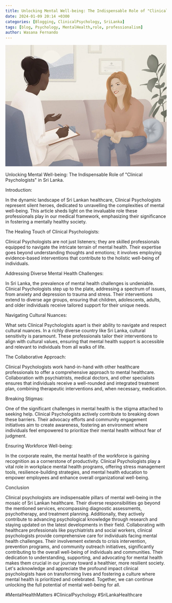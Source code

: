 ```yaml
---
title: Unlocking Mental Well-being: The Indispensable Role of "Clinical Psychologists" in Sri Lanka.
date: 2024-01-09 20:14 +0300
categories: [Blogging, ClinicalPsychology, SriLanka]
tags: [blog, Psychology, MentalHealth,role, professionalism]
author: Wasana Fernando
---
```


<p align="center">
  <img src="assets/1704791862403.png" alt="Image" />
</p>


Unlocking Mental Well-being: The Indispensable Role of "Clinical Psychologists" in Sri Lanka.

Introduction:

In the dynamic landscape of Sri Lankan healthcare, Clinical Psychologists represent silent heroes, dedicated to unravelling the complexities of mental well-being. This article sheds light on the invaluable role these professionals play in our medical framework, emphasizing their significance in fostering a mentally healthy society.

The Healing Touch of Clinical Psychologists:

Clinical Psychologists are not just listeners; they are skilled professionals equipped to navigate the intricate terrain of mental health. Their expertise goes beyond understanding thoughts and emotions; it involves employing evidence-based interventions that contribute to the holistic well-being of individuals.

Addressing Diverse Mental Health Challenges:

In Sri Lanka, the prevalence of mental health challenges is undeniable. Clinical Psychologists step up to the plate, addressing a spectrum of issues, from anxiety and depression to trauma and stress. Their interventions extend to diverse age groups, ensuring that children, adolescents, adults, and older individuals receive tailored support for their unique needs.

Navigating Cultural Nuances:

What sets Clinical Psychologists apart is their ability to navigate and respect cultural nuances. In a richly diverse country like Sri Lanka, cultural sensitivity is paramount. These professionals tailor their interventions to align with cultural values, ensuring that mental health support is accessible and relevant to individuals from all walks of life.

The Collaborative Approach:

Clinical Psychologists work hand-in-hand with other healthcare professionals to offer a comprehensive approach to mental healthcare. Collaboration with psychiatrists, medical doctors, and other specialists ensures that individuals receive a well-rounded and integrated treatment plan, combining therapeutic interventions and, when necessary, medication.

Breaking Stigmas:

One of the significant challenges in mental health is the stigma attached to seeking help. Clinical Psychologists actively contribute to breaking down these barriers. Their advocacy efforts and community engagement initiatives aim to create awareness, fostering an environment where individuals feel empowered to prioritize their mental health without fear of judgment.

Ensuring Workforce Well-being:

In the corporate realm, the mental health of the workforce is gaining recognition as a cornerstone of productivity. Clinical Psychologists play a vital role in workplace mental health programs, offering stress management tools, resilience-building strategies, and mental health education to empower employees and enhance overall organizational well-being.

Conclusion 

Clinical psychologists are indispensable pillars of mental well-being in the mosaic of Sri Lankan healthcare. Their diverse responsibilities go beyond the mentioned services, encompassing diagnostic assessments, psychotherapy, and treatment planning. Additionally, they actively contribute to advancing psychological knowledge through research and staying updated on the latest developments in their field. Collaborating with healthcare professionals like psychiatrists and social workers, clinical psychologists provide comprehensive care for individuals facing mental health challenges. Their involvement extends to crisis intervention, prevention programs, and community outreach initiatives, significantly contributing to the overall well-being of individuals and communities. Their dedication to understanding, supporting, and advocating for mental health makes them crucial in our journey toward a healthier, more resilient society. Let's acknowledge and appreciate the profound impact clinical psychologists have on transforming lives and fostering a culture where mental health is prioritized and celebrated. Together, we can continue unlocking the full potential of mental well-being for all.

#MentalHealthMatters #ClinicalPsychology #SriLankaHealthcare